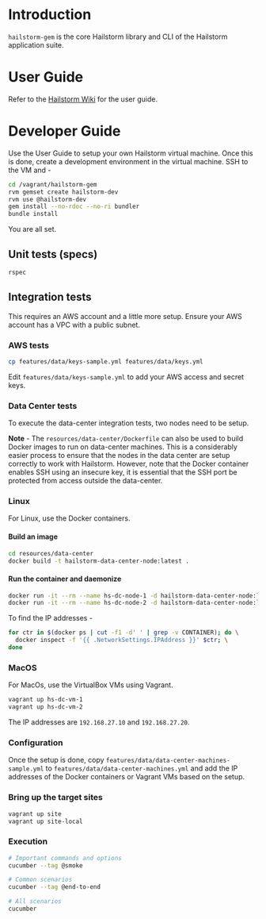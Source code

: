 # Introduction
``hailstorm-gem`` is the core Hailstorm library and CLI of the Hailstorm application suite.

# User Guide
Refer to the [Hailstorm Wiki](https://github.com/3pillarlabs/hailstorm-sdk/wiki) for the user guide.

# Developer Guide
Use the User Guide to setup your own Hailstorm virtual machine. Once this is done, create a development environment
in the virtual machine. SSH to the VM and -
```bash
cd /vagrant/hailstorm-gem
rvm gemset create hailstorm-dev
rvm use @hailstorm-dev
gem install --no-rdoc --no-ri bundler
bundle install
```

You are all set.

## Unit tests (specs)
```bash
rspec
```

## Integration tests
This requires an AWS account and a little more setup. Ensure your AWS account has a VPC with a public subnet.

### AWS tests

```bash
cp features/data/keys-sample.yml features/data/keys.yml
```

Edit ``features/data/keys-sample.yml`` to add your AWS access and secret keys.

### Data Center tests
To execute the data-center integration tests, two nodes need to be setup.

**Note** - The ``resources/data-center/Dockerfile`` can also be used to build Docker images to run on data-center machines.
This is a considerably easier process to ensure that the nodes in the data center are setup correctly to work with
Hailstorm. However, note that the Docker container enables SSH using an insecure key, it is essential that the SSH port
be protected from access outside the data-center.

### Linux
For Linux, use the Docker containers.

#### Build an image
```bash
cd resources/data-center
docker build -t hailstorm-data-center-node:latest .
```

#### Run the container and daemonize
```bash
docker run -it --rm --name hs-dc-node-1 -d hailstorm-data-center-node:latest
docker run -it --rm --name hs-dc-node-2 -d hailstorm-data-center-node:latest
```

To find the IP addresses -
```bash
for ctr in $(docker ps | cut -f1 -d' ' | grep -v CONTAINER); do \
  docker inspect -f '{{ .NetworkSettings.IPAddress }}' $ctr; \
done
```

### MacOS

For MacOs, use the VirtualBox VMs using Vagrant.
```bash
vagrant up hs-dc-vm-1
vagrant up hs-dc-vm-2
```
The IP addresses are ``192.168.27.10`` and ``192.168.27.20``.


### Configuration
Once the setup is done, copy ``features/data/data-center-machines-sample.yml`` to
``features/data/data-center-machines.yml`` and add the IP addresses of the Docker containers or Vagrant VMs based on the
setup.

### Bring up the target sites

```bash
vagrant up site
vagrant up site-local
```

### Execution
```bash
# Important commands and options
cucumber --tag @smoke

# Common scenarios
cucumber --tag @end-to-end

# All scenarios
cucumber
```
